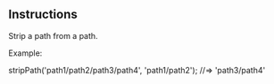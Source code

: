 ## Instructions

Strip a path from a path.

Example:

stripPath('path1/path2/path3/path4', 'path1/path2');
//=> 'path3/path4'
